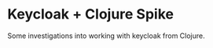 Keycloak + Clojure Spike
========================

Some investigations into working with keycloak from Clojure.
